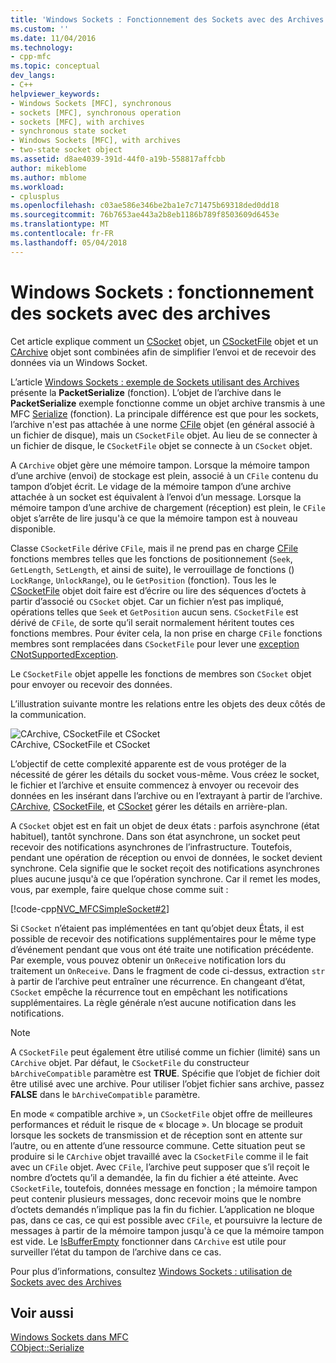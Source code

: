 ```yaml
---
title: 'Windows Sockets : Fonctionnement des Sockets avec des Archives | Documents Microsoft'
ms.custom: ''
ms.date: 11/04/2016
ms.technology:
- cpp-mfc
ms.topic: conceptual
dev_langs:
- C++
helpviewer_keywords:
- Windows Sockets [MFC], synchronous
- sockets [MFC], synchronous operation
- sockets [MFC], with archives
- synchronous state socket
- Windows Sockets [MFC], with archives
- two-state socket object
ms.assetid: d8ae4039-391d-44f0-a19b-558817affcbb
author: mikeblome
ms.author: mblome
ms.workload:
- cplusplus
ms.openlocfilehash: c03ae586e346be2ba1e7c71475b69318ded0dd18
ms.sourcegitcommit: 76b7653ae443a2b8eb1186b789f8503609d6453e
ms.translationtype: MT
ms.contentlocale: fr-FR
ms.lasthandoff: 05/04/2018
---
```

# <a name="windows-sockets-how-sockets-with-archives-work"></a>Windows Sockets : fonctionnement des sockets avec des archives
Cet article explique comment un [CSocket](../mfc/reference/csocket-class.md) objet, un [CSocketFile](../mfc/reference/csocketfile-class.md) objet et un [CArchive](../mfc/reference/carchive-class.md) objet sont combinées afin de simplifier l’envoi et de recevoir des données via un Windows Socket.  
  
 L’article [Windows Sockets : exemple de Sockets utilisant des Archives](../mfc/windows-sockets-example-of-sockets-using-archives.md) présente la **PacketSerialize** (fonction). L’objet de l’archive dans le **PacketSerialize** exemple fonctionne comme un objet archive transmis à une MFC [Serialize](../mfc/reference/cobject-class.md#serialize) (fonction). La principale différence est que pour les sockets, l’archive n'est pas attachée à une norme [CFile](../mfc/reference/cfile-class.md) objet (en général associé à un fichier de disque), mais un `CSocketFile` objet. Au lieu de se connecter à un fichier de disque, le `CSocketFile` objet se connecte à un `CSocket` objet.  
  
 A `CArchive` objet gère une mémoire tampon. Lorsque la mémoire tampon d’une archive (envoi) de stockage est plein, associé à un `CFile` contenu du tampon d’objet écrit. Le vidage de la mémoire tampon d’une archive attachée à un socket est équivalent à l’envoi d’un message. Lorsque la mémoire tampon d’une archive de chargement (réception) est plein, le `CFile` objet s’arrête de lire jusqu'à ce que la mémoire tampon est à nouveau disponible.  
  
 Classe `CSocketFile` dérive `CFile`, mais il ne prend pas en charge [CFile](../mfc/reference/cfile-class.md) fonctions membres telles que les fonctions de positionnement (`Seek`, `GetLength`, `SetLength`, et ainsi de suite), le verrouillage de fonctions () `LockRange`, `UnlockRange`), ou le `GetPosition` (fonction). Tous les le [CSocketFile](../mfc/reference/csocketfile-class.md) objet doit faire est d’écrire ou lire des séquences d’octets à partir d’associé ou `CSocket` objet. Car un fichier n’est pas impliqué, opérations telles que `Seek` et `GetPosition` aucun sens. `CSocketFile` est dérivé de `CFile`, de sorte qu’il serait normalement héritent toutes ces fonctions membres. Pour éviter cela, la non prise en charge `CFile` fonctions membres sont remplacées dans `CSocketFile` pour lever une [exception CNotSupportedException](../mfc/reference/cnotsupportedexception-class.md).  
  
 Le `CSocketFile` objet appelle les fonctions de membres son `CSocket` objet pour envoyer ou recevoir des données.  
  
 L’illustration suivante montre les relations entre les objets des deux côtés de la communication.  
  
 ![CArchive, CSocketFile et CSocket](../mfc/media/vc38ia1.gif "vc38ia1")  
CArchive, CSocketFile et CSocket  
  
 L’objectif de cette complexité apparente est de vous protéger de la nécessité de gérer les détails du socket vous-même. Vous créez le socket, le fichier et l’archive et ensuite commencez à envoyer ou recevoir des données en les insérant dans l’archive ou en l’extrayant à partir de l’archive. [CArchive](../mfc/reference/carchive-class.md), [CSocketFile](../mfc/reference/csocketfile-class.md), et [CSocket](../mfc/reference/csocket-class.md) gérer les détails en arrière-plan.  
  
 A `CSocket` objet est en fait un objet de deux états : parfois asynchrone (état habituel), tantôt synchrone. Dans son état asynchrone, un socket peut recevoir des notifications asynchrones de l’infrastructure. Toutefois, pendant une opération de réception ou envoi de données, le socket devient synchrone. Cela signifie que le socket reçoit des notifications asynchrones plues aucune jusqu'à ce que l’opération synchrone. Car il remet les modes, vous, par exemple, faire quelque chose comme suit :  
  
 [!code-cpp[NVC_MFCSimpleSocket#2](../mfc/codesnippet/cpp/windows-sockets-how-sockets-with-archives-work_1.cpp)]  
  
 Si `CSocket` n’étaient pas implémentées en tant qu’objet deux États, il est possible de recevoir des notifications supplémentaires pour le même type d’événement pendant que vous ont été traite une notification précédente. Par exemple, vous pouvez obtenir un `OnReceive` notification lors du traitement un `OnReceive`. Dans le fragment de code ci-dessus, extraction `str` à partir de l’archive peut entraîner une récurrence. En changeant d’état, `CSocket` empêche la récurrence tout en empêchant les notifications supplémentaires. La règle générale n’est aucune notification dans les notifications.  
  
> [!NOTE]
>  A `CSocketFile` peut également être utilisé comme un fichier (limité) sans un `CArchive` objet. Par défaut, le `CSocketFile` du constructeur `bArchiveCompatible` paramètre est **TRUE**. Spécifie que l’objet de fichier doit être utilisé avec une archive. Pour utiliser l’objet fichier sans archive, passez **FALSE** dans le `bArchiveCompatible` paramètre.  
  
 En mode « compatible archive », un `CSocketFile` objet offre de meilleures performances et réduit le risque de « blocage ». Un blocage se produit lorsque les sockets de transmission et de réception sont en attente sur l’autre, ou en attente d’une ressource commune. Cette situation peut se produire si le `CArchive` objet travaillé avec la `CSocketFile` comme il le fait avec un `CFile` objet. Avec `CFile`, l’archive peut supposer que s’il reçoit le nombre d’octets qu’il a demandée, la fin du fichier a été atteinte. Avec `CSocketFile`, toutefois, données message en fonction ; la mémoire tampon peut contenir plusieurs messages, donc recevoir moins que le nombre d’octets demandés n’implique pas la fin du fichier. L’application ne bloque pas, dans ce cas, ce qui est possible avec `CFile`, et poursuivre la lecture de messages à partir de la mémoire tampon jusqu'à ce que la mémoire tampon est vide. Le [IsBufferEmpty](../mfc/reference/carchive-class.md#isbufferempty) fonctionner dans `CArchive` est utile pour surveiller l’état du tampon de l’archive dans ce cas.  
  
 Pour plus d’informations, consultez [Windows Sockets : utilisation de Sockets avec des Archives](../mfc/windows-sockets-using-sockets-with-archives.md)  
  
## <a name="see-also"></a>Voir aussi  
 [Windows Sockets dans MFC](../mfc/windows-sockets-in-mfc.md)   
 [CObject::Serialize](../mfc/reference/cobject-class.md#serialize)

